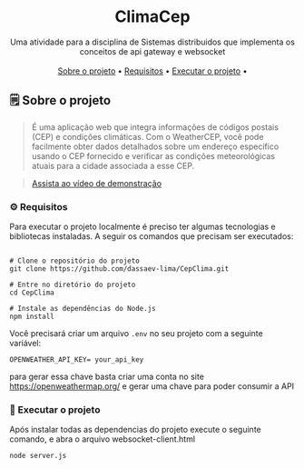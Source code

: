 <div align="center">

<h1> ClimaCep</h1>
  <span>
    Uma atividade para a disciplina de Sistemas distribuidos que implementa os conceitos de api gateway e websocket
  </span><br><br>
  <div align="center">
      <a href="#spiral_notepad-sobre-o-projeto">Sobre o projeto</a> •
      <a href="#gear-requisitos">Requisitos</a> •
      <a href="#rocket-executar-o-projeto">Executar o projeto</a> •
  </div>
</div>

## :spiral_notepad: Sobre o projeto

> É uma aplicação web que integra informações de códigos postais (CEP) e condições climáticas. Com o WeatherCEP, você pode facilmente obter dados detalhados sobre um endereço específico usando o CEP fornecido e verificar as condições meteorológicas atuais para a cidade associada a esse CEP.

> [Assista ao vídeo de demonstração](https://youtu.be/izP8mmUpHQo)

### :gear: Requisitos

Para executar o projeto localmente é preciso ter algumas tecnologias e bibliotecas instaladas. A seguir os comandos que precisam ser executados:

```

# Clone o repositório do projeto
git clone https://github.com/dassaev-lima/CepClima.git

# Entre no diretório do projeto
cd CepClima

# Instale as dependências do Node.js
npm install

```

Você precisará criar um arquivo `.env` no seu projeto com a seguinte variável:

```
OPENWEATHER_API_KEY= your_api_key
```

para gerar essa chave basta criar uma conta no site https://openweathermap.org/ e gerar uma chave para poder consumir a API

### :rocket: Executar o projeto

Após instalar todas as dependencias do projeto execute o seguinte comando, e abra o arquivo websocket-client.html

```
node server.js
```
